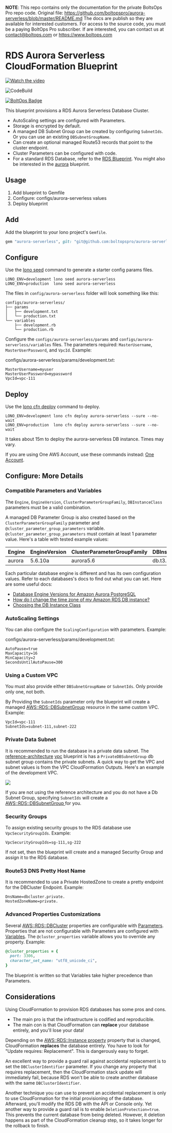 <!-- note marker start -->
**NOTE**: This repo contains only the documentation for the private BoltsOps Pro repo code.
Original file: https://github.com/boltopspro/aurora-serverless/blob/master/README.md
The docs are publish so they are available for interested customers.
For access to the source code, you must be a paying BoltOps Pro subscriber.
If are interested, you can contact us at contact@boltops.com or https://www.boltops.com

<!-- note marker end -->

# RDS Aurora Serverless CloudFormation Blueprint

[![Watch the video](https://img.boltops.com/boltopspro/video-preview/blueprints/aurora-serverless-mysql.png)](https://youtu.be/XTPuoFiZZwE)

![CodeBuild](https://codebuild.us-west-2.amazonaws.com/badges?uuid=eyJlbmNyeXB0ZWREYXRhIjoiNkNmd1Mzclc1aEQ4M3IzamNuNjBoa2pYUlZRR1lSZjZnNWNydWFkdUtLVHJiVzNLOVZhN2Zta0twWFJ5U1pUcjU5U2pKeEhwWGJ5RzZ4QnEySE5acVZJPSIsIml2UGFyYW1ldGVyU3BlYyI6IitwNW93WWRrVzhyL3JXNG0iLCJtYXRlcmlhbFNldFNlcmlhbCI6MX0%3D&branch=master)

[![BoltOps Badge](https://img.boltops.com/boltops/badges/boltops-badge.png)](https://www.boltops.com)

This blueprint provisions a RDS Aurora Serverless Database Cluster.

* AutoScaling settings are configured with Parameters.
* Storage is encrypted by default.
* A managed DB Subnet Group can be created by configuring `SubnetIds`. Or you can use an existing `DBSubnetGroupName`.
* Can create an optional managed Route53 records that point to the cluster endpoint.
* Cluster Parameters can be configured with code.
* For a standard RDS Database, refer to the [RDS Blueprint](https://github.com/boltopspro-docs/rds). You might also be interested in the [aurora](https://github.com/boltopspro-docs/aurora) blueprint.

## Usage

1. Add blueprint to Gemfile
2. Configure: configs/aurora-serverless values
3. Deploy blueprint

## Add

Add the blueprint to your lono project's `Gemfile`.

```ruby
gem "aurora-serverless", git: "git@github.com:boltopspro/aurora-serverless.git"
```

## Configure

Use the [lono seed](https://lono.cloud/reference/lono-seed/) command to generate a starter config params files.

    LONO_ENV=development lono seed aurora-serverless
    LONO_ENV=production  lono seed aurora-serverless

The files in `config/aurora-serverless` folder will look something like this:

    configs/aurora-serverless/
    ├── params
    │   ├── development.txt
    │   └── production.txt
    └── variables
        ├── development.rb
        └── production.rb

Configure the `configs/aurora-serverless/params` and `configs/aurora-serverless/variables` files.  The parameters required: `MasterUsername`, `MasterUserPassword`, and `VpcId`.  Example:

configs/aurora-serverless/params/development.txt:

    MasterUsername=myuser
    MasterUserPassword=mypassword
    VpcId=vpc-111

## Deploy

Use the [lono cfn deploy](http://lono.cloud/reference/lono-cfn-deploy/) command to deploy.

    LONO_ENV=development lono cfn deploy aurora-serverless --sure --no-wait
    LONO_ENV=production  lono cfn deploy aurora-serverless --sure --no-wait

It takes about 15m to deploy the aurora-serverless DB instance. Times may vary.

If you are using One AWS Account, use these commands instead: [One Account](docs/one-account.md).

## Configure: More Details

### Compatible Parameters and Variables

The `Engine`, `EngineVersion`, `ClusterParameterGroupFamily`, `DBInstanceClass` parameters must be a valid combination.

A managed DB Parameter Group is also created based on the `ClusterParameterGroupFamily` parameter and `@cluster_parameter_group_parameters` variable. `@cluster_parameter_group_parameters` must contain at least 1 parameter value. Here's a table with tested example values:

Engine | EngineVersion | ClusterParameterGroupFamily | DBInstanceClass | parameter example
--- | --- | --- | --- | ---
aurora | 5.6.10a | aurora5.6 | db.t3.small | time_zone=US/Pacific

Each particular database engine is different and has its own configuration values. Refer to each databases's docs to find out what you can set. Here are some useful docs:

* [Database Engine Versions for Amazon Aurora PostgreSQL](https://docs.aws.amazon.com/AmazonRDS/latest/AuroraUserGuide/AuroraPostgreSQL.Updates.20180305.html)
* [How do I change the time zone of my Amazon RDS DB instance?](https://aws.amazon.com/premiumsupport/knowledge-center/rds-change-time-zone/)
* [Choosing the DB Instance Class](https://docs.aws.amazon.com/AmazonRDS/latest/AuroraUserGuide/Concepts.DBInstanceClass.html)

### AutoScaling Settings

You can also configure the `ScalingConfiguration` with parameters. Example:

configs/aurora-serverless/params/development.txt:

    AutoPause=true
    MaxCapacity=16
    MinCapacity=2
    SecondsUntilAutoPause=300

### Using a Custom VPC

You must also provide either `DBSubnetGroupName` or `SubnetIds`. Only provide only one, not both.

By Providing the `SubnetIds` parameter only the blueprint will create a managed [AWS::RDS::DBSubnetGroup](https://docs.aws.amazon.com/AWSCloudFormation/latest/UserGuide/aws-resource-rds-dbsubnet-group.html) resource in the same custom VPC. Example:

    VpcId=vpc-111
    SubnetIds=subnet-111,subnet-222

### Private Data Subnet

It is recommended to run the database in a private data subnet. The [reference-architecture](https://github.com/boltopspro-docs/reference-architecture) [vpc](https://github.com/boltopspro-docs/vpc) blueprint is has a `PrivateDBSubnetGroup` db subnet group contains the private subnets.  A quick way to get the VPC and subnet values is from the VPC CloudFormation Outputs. Here's an example of the development VPC.

![](https://img.boltops.com/boltopspro/blueprints/vpc/dev-vpc-outputs.png)

If you are not using the reference architecture and you do not have a Db Subnet Group, specifying `SubnetIds` will create a [AWS::RDS::DBSubnetGroup
](https://docs.aws.amazon.com/AWSCloudFormation/latest/UserGuide/aws-resource-rds-dbsubnet-group.html) for you.

### Security Groups

To assign existing security groups to the RDS database use `VpcSecurityGroupIds`. Example:

    VpcSecurityGroupIds=sg-111,sg-222

If not set, then the blueprint will create and a managed Security Group and assign it to the RDS database.

### Route53 DNS Pretty Host Name

It is recommended to use a Private HostedZone to create a pretty endpoint for the DBCluster Endpoint.  Example:

    DnsName=dbcluster.private.
    HostedZoneName=private.

### Advanced Properties Customizations

Several [AWS::RDS::DBCluster](https://docs.aws.amazon.com/AWSCloudFormation/latest/UserGuide/aws-resource-rds-dbcluster.html) properties are configurable with [Parameters](https://lono.cloud/docs/configs/params/). Properties that are not configurable with Parameters are configured with [Variables](https://lono.cloud/docs/configs/shared-variables/).  The `@cluster_properties` variable allows you to override any property.  Example:

```ruby
@cluster_properties = {
  port: 3306,
  character_set_name: "utf8_unicode_ci",
}
```

The blueprint is written so that Variables take higher precedence than Parameters.

## Considerations

Using CloudFormation to provision RDS databases has some pros and cons.

* The main pro is that the infrastructure is codified and reproducible.
* The main con is that CloudFormation can **replace** your database entirely, and you'll lose your data!

Depending on the [AWS::RDS::Instance property](https://docs.aws.amazon.com/AWSCloudFormation/latest/UserGuide/aws-properties-rds-database-instance.html) property that is changed, CloudFormation **replaces** the database entirely. You have to look for "Update requires: Replacement". This is dangerously easy to forget.

An excellent way to provide a guard rail against accidental replacement is to set the `DBClusterIdentifier` parameter. If you change any property that requires replacement, then the CloudFormation stack update will immediately fail, because RDS won't be able to create another database with the same `DBClusterIdentifier`.

Another technique you can use to prevent an accidental replacement is only to use CloudFormation for the initial provisioning of the database. Afterward, you'll modify the RDS DB with the API or Console only. Yet another way to provide a guard rail is to enable `DeletionProtection=true`. This prevents the current database from being deleted. However, it deletion happens as part of the CloudFormation cleanup step, so it takes longer for the rollback to finish.